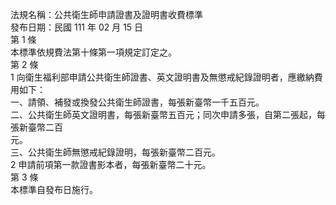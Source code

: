 法規名稱：公共衛生師申請證書及證明書收費標準  
發布日期：民國 111 年 02 月 15 日  
第 1 條  
本標準依規費法第十條第一項規定訂定之。  
第 2 條  
1 向衛生福利部申請公共衛生師證書、英文證明書及無懲戒紀錄證明者，應繳納費用如下：  
一、請領、補發或換發公共衛生師證書，每張新臺幣一千五百元。  
二、公共衛生師英文證明書，每張新臺幣五百元；同次申請多張，自第二張起，每張新臺幣二百  
元。  
三、公共衛生師無懲戒紀錄證明，每張新臺幣二百元。  
2 申請前項第一款證書影本者，每張新臺幣二十元。  
第 3 條  
本標準自發布日施行。  


